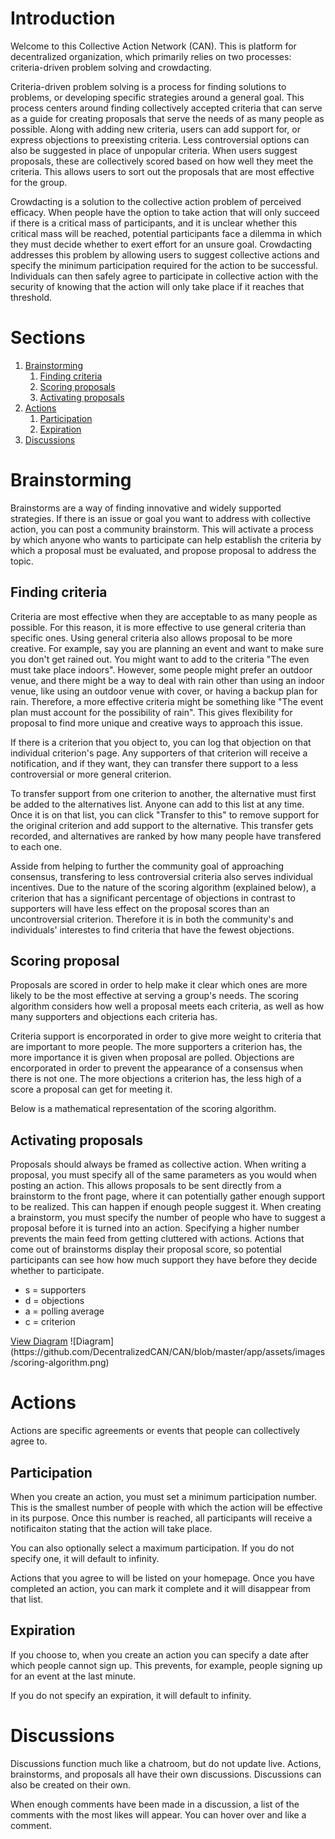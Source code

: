 <div id="about-outer">

<h1>Introduction</h1>
<p>Welcome to this Collective Action Network (CAN). This is platform for decentralized organization, which primarily relies on two processes: criteria-driven problem solving and crowdacting.</p>
<p>Criteria-driven problem solving is a process for finding solutions to problems, or developing specific strategies around a general goal. This process centers around finding collectively accepted criteria that can serve as a guide for creating proposals that serve the needs of as many people as possible. Along with adding new criteria, users can add support for, or express objections to preexisting criteria. Less controversial options can also be suggested in place of unpopular criteria. When users suggest proposals, these are collectively scored based on how well they meet the criteria. This allows users to sort out the proposals that are most effective for the group.</p>
<p>Crowdacting is a solution to the collective action problem of perceived efficacy. When people have the option to take action that will only succeed if there is a critical mass of participants, and it is unclear whether this critical mass will be reached, potential participants face a dilemma in which they must decide whether to exert effort for an unsure goal. Crowdacting addresses this problem by allowing users to suggest collective actions and specify the minimum participation required for the action to be successful. Individuals can then safely agree to participate in collective action with the security of knowing that the action will only take place if it reaches that threshold.</p>

<h1>Sections</h1>
<ol id="about-sections">
	<li><a href="#brainstorming">Brainstorming</a>
		<ol>
			<li><a href="#criteria">Finding criteria</a></li>
			<li><a href="#proposal_scoring">Scoring proposals</a></li>
			<li><a href="#proposal_activation">Activating proposals</a></li>
		</ol>
	</li>
	<li><a href="#crowdacting">Actions</a>
		<ol>
			<li><a href="#action-participation">Participation</a></li>
			<li><a href="#action-expiration">Expiration</a></li>
		</ol>
	</li>
	<li><a href="#discussions">Discussions</a></li>
</ol>

<h1 id="brainstorming">Brainstorming</h1>
<p>Brainstorms are a way of finding innovative and widely supported strategies. If there is an issue or goal you want to address with collective action, you can post a community brainstorm. This will activate a process by which anyone who wants to participate can help establish the criteria by which a proposal must be evaluated, and propose proposal to address the topic.</p>
<h2 id="criteria">Finding criteria</h2>
<p>Criteria are most effective when they are acceptable to as many people as possible. For this reason, it is more effective to use general criteria than specific ones. Using general criteria also allows proposal to be more creative. For example, say you are planning an event and want to make sure you don't get rained out. You might want to add to the criteria "The even must take place indoors". However, some people might prefer an outdoor venue, and there might be a way to deal with rain other than using an indoor venue, like using an outdoor venue with cover, or having a backup plan for rain. Therefore, a more effective criteria might be something like "The event plan must account for the possibility of rain". This gives flexibility for proposal to find more unique and creative ways to approach this issue.</p>
<p>If there is a criterion that you object to, you can log that objection on that individual criterion's page. Any supporters of that criterion will receive a notification, and if they want, they can transfer there support to a less controversial or more general criterion.</p>
<p>To transfer support from one criterion to another, the alternative must first be added to the alternatives list. Anyone can add to this list at any time. Once it is on that list, you can click "Transfer to this" to remove support for the original criterion and add support to the alternative. This transfer gets recorded, and alternatives are ranked by how many people have transfered to each one.</p>
<p>Asside from helping to further the community goal of approaching consensus, transfering to less controversial criteria also serves individual incentives. Due to the nature of the scoring algorithm (explained below), a criterion that has a significant percentage of objections in contrast to supporters will have less effect on the proposal scores than an uncontroversial criterion. Therefore it is in both the community's and individuals' interestes to find criteria that have the fewest objections.</p>

<h2 id="proposal_scoring">Scoring proposal</h2>
<p>Proposals are scored in order to help make it clear which ones are more likely to be the most effective at serving a group's needs. The scoring algorithm considers how well a proposal meets each criteria, as well as how many supporters and objections each criteria has.</p>
<p>Criteria support is encorporated in order to give more weight to criteria that are important to more people. The more supporters a criterion has, the more importance it is given when proposal are polled. Objections are encorporated in order to prevent the appearance of a consensus when there is not one. The more objections a criterion has, the less high of a score a proposal can get for meeting it.</p>
<p>Below is a mathematical representation of the scoring algorithm.</p>

<h2 id="proposal_activation">Activating proposals</h2>
<p>Proposals should always be framed as collective action. When writing a proposal, you must specify all of the same parameters as you would when posting an action. This allows proposals to be sent directly from a brainstorm to the front page, where it can potentially gather enough support to be realized. This can happen if enough people suggest it. When creating a brainstorm, you must specify the number of people who have to suggest a proposal before it is turned into an action. Specifying a higher number prevents the main feed from getting cluttered with actions. Actions that come out of brainstorms display their proposal score, so potential participants can see how how much support they have before they decide whether to participate.</p>

<div id="scoring-visual">
	<ul>
		<li>s = supporters</li>
		<li>d = objections</li>
		<li>a = polling average</li>
		<li>c = criterion</li>
	</ul>
	<a href="https://github.com/DecentralizedCAN/CAN/blob/master/app/assets/images/scoring-algorithm.png">View Diagram</a>
	![Diagram](https://github.com/DecentralizedCAN/CAN/blob/master/app/assets/images/scoring-algorithm.png)
</div>

<h1 id="crowdacting">Actions</h1>
<p>Actions are specific agreements or events that people can collectively agree to.</p>
<h2 id="action-participation">Participation</h2>
<p>When you create an action, you must set a minimum participation number. This is the smallest number of people with which the action will be effective in its purpose. Once this number is reached, all participants will receive a notificaiton stating that the action will take place.</p>
<p>You can also optionally select a maximum participation. If you do not specify one, it will default to infinity.</p>
<p>Actions that you agree to will be listed on your homepage. Once you have completed an action, you can mark it complete and it will disappear from that list.</p>
<h2 id="action-expiration">Expiration</h2>
<p>If you choose to, when you create an action you can specify a date after which people cannot sign up. This prevents, for example, people signing up for an event at the last minute.</p>
<p>If you do not specify an expiration, it will default to infinity.</p>

<h1 id="discussions">Discussions</h1>
<p>Discussions function much like a chatroom, but do not update live. Actions, brainstorms, and proposals all have their own discussions. Discussions can also be created on their own.</p>
<p>When enough comments have been made in a discussion, a list of the comments with the most likes will appear. You can hover over and like a comment.</p>

</div>